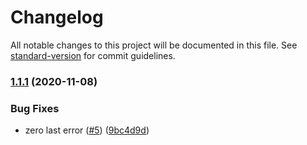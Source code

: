 # Changelog

All notable changes to this project will be documented in this file. See [standard-version](https://github.com/conventional-changelog/standard-version) for commit guidelines.

### [1.1.1](https://github.com/neoziro/content-range/compare/v1.1.0...v1.1.1) (2020-11-08)


### Bug Fixes

* zero last error ([#5](https://github.com/neoziro/content-range/issues/5)) ([9bc4d9d](https://github.com/neoziro/content-range/commit/9bc4d9d6c1f9dc257638a1679618eff94e909d7d))
